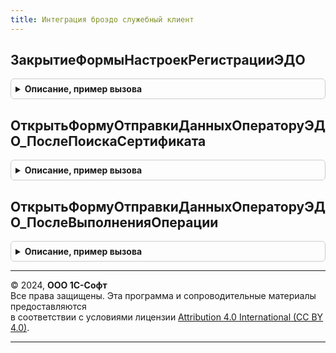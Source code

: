 ```yaml
---
title: Интеграция броэдо служебный клиент
---
```



## ЗакрытиеФормыНастроекРегистрацииЭДО
<details style="margin: 1em 0; padding: 0.5em; border: 1px solid #ccc; border-radius: 6px;">

<summary style="font-weight: bold; cursor: pointer;">Описание, пример вызова</summary>

```bsl

Процедура ЗакрытиеФормыНастроекРегистрацииЭДО(Знач ОперацияЭДО, Знач ОбработкаПродолжения) Экспорт
```

Пример вызова
```bsl
ИнтеграцияБРОЭДОСлужебныйКлиент.ЗакрытиеФормыНастроекРегистрацииЭДО(ОперацияЭДО, ОбработкаПродолжения) 
```
</details>

## ОткрытьФормуОтправкиДанныхОператоруЭДО_ПослеПоискаСертификата
<details style="margin: 1em 0; padding: 0.5em; border: 1px solid #ccc; border-radius: 6px;">

<summary style="font-weight: bold; cursor: pointer;">Описание, пример вызова</summary>

```bsl

// Открыть форму отправки данных оператору ЭДО после поиска сертификата.
//
// Параметры:
//  СсылкаНаСертификат - СправочникСсылка.СертификатыКлючейЭлектроннойПодписиИШифрования
//  Контекст - Структура:
//   * Операция - См. ИнтеграцияБРОЭДОСлужебный.ОперацияЭДОИзСтроки
//   * Настройки - Строка - настройки регистрации.
//      См. ОбменСКонтрагентами.ИнициализироватьНастройкиПодключенияЭДО
//      См. ОбменСКонтрагентами.ИнициализироватьНастройкиПереизданияСертификатаЭДО
//   * ВыполняемоеОповещение - ОписаниеОповещения
Процедура ОткрытьФормуОтправкиДанныхОператоруЭДО_ПослеПоискаСертификата(СсылкаНаСертификат, Контекст) Экспорт
```

Пример вызова
```bsl
ИнтеграцияБРОЭДОСлужебныйКлиент.ОткрытьФормуОтправкиДанныхОператоруЭДО_ПослеПоискаСертификата(СсылкаНаСертификат, Контекст) 
```
</details>

## ОткрытьФормуОтправкиДанныхОператоруЭДО_ПослеВыполненияОперации
<details style="margin: 1em 0; padding: 0.5em; border: 1px solid #ccc; border-radius: 6px;">

<summary style="font-weight: bold; cursor: pointer;">Описание, пример вызова</summary>

```bsl

Процедура ОткрытьФормуОтправкиДанныхОператоруЭДО_ПослеВыполненияОперации(Знач РезультатОперации, Знач ОбработкаПродолжения) Экспорт
```

Пример вызова
```bsl
ИнтеграцияБРОЭДОСлужебныйКлиент.ОткрытьФормуОтправкиДанныхОператоруЭДО_ПослеВыполненияОперации(РезультатОперации, ОбработкаПродолжения) 
```
</details>

---

© 2024, **ООО 1С-Софт**  
Все права защищены. Эта программа и сопроводительные материалы предоставляются  
в соответствии с условиями лицензии [Attribution 4.0 International (CC BY 4.0)](https://creativecommons.org/licenses/by/4.0/legalcode).

---
